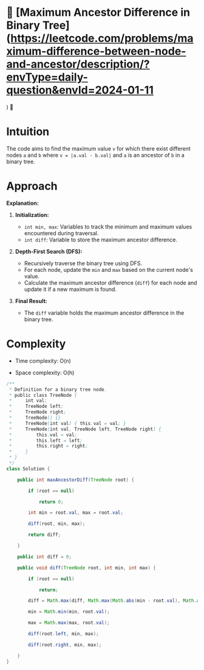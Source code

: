 # 🌲 [Maximum Ancestor Difference in Binary Tree](https://leetcode.com/problems/maximum-difference-between-node-and-ancestor/description/?envType=daily-question&envId=2024-01-11
) 🌳

# Intuition
<!-- Describe your first thoughts on how to solve this problem. -->
The code aims to find the maximum value `v` for which there exist different nodes `a` and `b` where `v = |a.val - b.val|` and `a` is an ancestor of `b` in a binary tree.

# Approach
<!-- Describe your approach to solving the problem. -->

**Explanation:**
1. **Initialization:**
    - `int min, max`: Variables to track the minimum and maximum values encountered during traversal.
    - `int diff`: Variable to store the maximum ancestor difference.

2. **Depth-First Search (DFS):**
    - Recursively traverse the binary tree using DFS.
    - For each node, update the `min` and `max` based on the current node's value.
    - Calculate the maximum ancestor difference (`diff`) for each node and update it if a new maximum is found.

3. **Final Result:**
    - The `diff` variable holds the maximum ancestor difference in the binary tree.

# Complexity
- Time complexity: O(n)
<!-- Add your time complexity here, e.g. $$O(n)$$ -->

- Space complexity: O(h)
<!-- Add your space complexity here, e.g. $$O(h)$$ -->

```java
/**
 * Definition for a binary tree node.
 * public class TreeNode {
 *     int val;
 *     TreeNode left;
 *     TreeNode right;
 *     TreeNode() {}
 *     TreeNode(int val) { this.val = val; }
 *     TreeNode(int val, TreeNode left, TreeNode right) {
 *         this.val = val;
 *         this.left = left;
 *         this.right = right;
 *     }
 * }
 */
class Solution {

    public int maxAncestorDiff(TreeNode root) {

		if (root == null)

			return 0;

		int min = root.val, max = root.val;

		diff(root, min, max);

		return diff;

	}

	public int diff = 0;

	public void diff(TreeNode root, int min, int max) {

		if (root == null)

			return;

		diff = Math.max(diff, Math.max(Math.abs(min - root.val), Math.abs(max - root.val)));

		min = Math.min(min, root.val);

		max = Math.max(max, root.val);

		diff(root.left, min, max);

		diff(root.right, min, max);

	}
}
